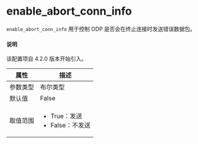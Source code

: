 # enable_abort_conn_info

`enable_abort_conn_info` 用于控制 ODP 是否会在终止连接时发送错误数据包。

<main id="notice" type='explain'>
  <h4>说明</h4>
  <p>该配置项自 4.2.0 版本开始引入。</p>
</main>

|  属性    | 描述     |
|----------|---------|
| 参数类型 |   布尔类型      |
| 默认值   | False     |
| 取值范围 | <ul><li>True：发送</li><li>False：不发送</li></ul>  |
